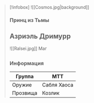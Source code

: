 > [!infobox]
> ![[Cosmos.jpg|background]] 
> ### Принц из Тьмы
> ## Азриэль Дримурр
> ![[Ralsei.jpg]]
> Маг 
> ## 
>
> 
> ### Информация
> | Группа | МТТ |
> | ---- | ---- |
> | Оружие | Сабля Хаоса |
> | Прозвища | Козлик |
> 
> 
